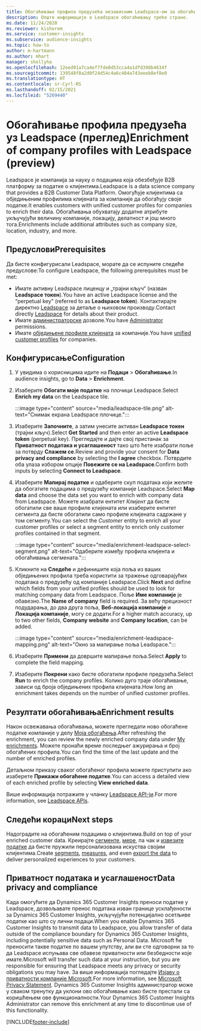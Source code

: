 ```yaml
---
title: Обогаћивање профила предузећа независним Leadspace-ом за обогаћивање
description: Опште информације о Leadspace обогаћивању треће стране.
ms.date: 11/24/2020
ms.reviewer: kishorem
ms.service: customer-insights
ms.subservice: audience-insights
ms.topic: how-to
author: m-hartmann
ms.author: mhart
manager: shellyha
ms.openlocfilehash: 12eed91a7ca4ef7fde0d53cca4a1dfd398b4634f
ms.sourcegitcommit: 139548f8a2d0f24d54c4a6c404a743eeeb8ef8e0
ms.translationtype: HT
ms.contentlocale: sr-Cyrl-RS
ms.lasthandoff: 02/15/2021
ms.locfileid: "5269440"
---
```

# <a name="enrichment-of-company-profiles-with-leadspace-preview"></a><span data-ttu-id="8055a-103">Обогаћивање профила предузећа уз Leadspace (преглед)</span><span class="sxs-lookup"><span data-stu-id="8055a-103">Enrichment of company profiles with Leadspace (preview)</span></span>

<span data-ttu-id="8055a-104">Leadspace је компанија за науку о подацима која обезбеђује B2B платформу за податке о клијентима.</span><span class="sxs-lookup"><span data-stu-id="8055a-104">Leadspace is a data science company that provides a B2B Customer Data Platform.</span></span> <span data-ttu-id="8055a-105">Омогућује клијентима са обједињеним профилима клијената за компаније да обогаћују своје податке.</span><span class="sxs-lookup"><span data-stu-id="8055a-105">It enables customers with unified customer profiles for companies to enrich their data.</span></span> <span data-ttu-id="8055a-106">Обогаћивања обухватају додатне атрибуте укључујући величину компаније, локацију, делатност и још много тога.</span><span class="sxs-lookup"><span data-stu-id="8055a-106">Enrichments include additional attributes such as company size, location, industry, and more.</span></span>

## <a name="prerequisites"></a><span data-ttu-id="8055a-107">Предуслови</span><span class="sxs-lookup"><span data-stu-id="8055a-107">Prerequisites</span></span>

<span data-ttu-id="8055a-108">Да бисте конфигурисали Leadspace, морате да се испуните следеће предуслове:</span><span class="sxs-lookup"><span data-stu-id="8055a-108">To configure Leadspace, the following prerequisites must be met:</span></span>

- <span data-ttu-id="8055a-109">Имате активну Leadspace лиценцу и „трајни кључ“ (назван **Leadspace токен**).</span><span class="sxs-lookup"><span data-stu-id="8055a-109">You have an active Leadspace license and the “perpetual key” (referred to as **Leadspace token**).</span></span> <span data-ttu-id="8055a-110">Контактирајте директно [Leadspace](https://www.leadspace.com/products/leadspace-on-demand/) за детаље о њиховом производу.</span><span class="sxs-lookup"><span data-stu-id="8055a-110">Contact directly [Leadspace](https://www.leadspace.com/products/leadspace-on-demand/) for details about their product.</span></span>
- <span data-ttu-id="8055a-111">Имате [администраторске](permissions.md#administrator) дозволе.</span><span class="sxs-lookup"><span data-stu-id="8055a-111">You have [Administrator](permissions.md#administrator) permissions.</span></span>
- <span data-ttu-id="8055a-112">Имате [обједињене профиле клијената](customer-profiles.md) за компаније.</span><span class="sxs-lookup"><span data-stu-id="8055a-112">You have [unified customer profiles](customer-profiles.md) for companies.</span></span>

## <a name="configuration"></a><span data-ttu-id="8055a-113">Конфигурисање</span><span class="sxs-lookup"><span data-stu-id="8055a-113">Configuration</span></span>

1. <span data-ttu-id="8055a-114">У увидима о корисницима идите на **Подаци** > **Обогаћивање**.</span><span class="sxs-lookup"><span data-stu-id="8055a-114">In audience insights, go to **Data** > **Enrichment**.</span></span>

1. <span data-ttu-id="8055a-115">Изаберите **Обогати моје податке** на плочици Leadspace.</span><span class="sxs-lookup"><span data-stu-id="8055a-115">Select **Enrich my data** on the Leadspace tile.</span></span>

   :::image type="content" source="media/leadspace-tile.png" alt-text="Снимак екрана Leadspace плочице.":::

1. <span data-ttu-id="8055a-117">Изаберите **Започните**, а затим унесите активан **Leadspace токен** (трајни кључ).</span><span class="sxs-lookup"><span data-stu-id="8055a-117">Select **Get Started** and then enter an active **Leadspace token** (perpetual key).</span></span> <span data-ttu-id="8055a-118">Прегледајте и дајте свој пристанак за **Приватност података и усаглашеност** тако што ћете изабрати поље за потврду **Слажем се**.</span><span class="sxs-lookup"><span data-stu-id="8055a-118">Review and provide your consent for **Data privacy and compliance** by selecting the **I agree** checkbox.</span></span> <span data-ttu-id="8055a-119">Потврдите оба улаза избором опције **Повежите се на Leadspace**.</span><span class="sxs-lookup"><span data-stu-id="8055a-119">Confirm both inputs by selecting **Connect to Leadspace**.</span></span>

1. <span data-ttu-id="8055a-120">Изаберите **Мапирај податке** и одаберите скуп података који желите да обогатите подацима о предузећу компаније Leadspace.</span><span class="sxs-lookup"><span data-stu-id="8055a-120">Select **Map data** and choose the data set you want to enrich with company data from Leadspace.</span></span> <span data-ttu-id="8055a-121">Можете изабрати ентитет *Клијент* да бисте обогатили све ваше профиле клијената или изаберите ентитет сегмента да бисте обогатили само профиле клијената садржане у том сегменту.</span><span class="sxs-lookup"><span data-stu-id="8055a-121">You can select the *Customer* entity to enrich all your customer profiles or select a segment entity to enrich only customer profiles contained in that segment.</span></span>

   :::image type="content" source="media/enrichment-leadspace-select-segment.png" alt-text="Одаберите између профила клијента и обогаћивања сегмената.":::

1. <span data-ttu-id="8055a-123">Кликните на **Следеће** и дефинишите која поља из ваших обједињених профила треба користити за тражење одговарајућих података о предузећу од компаније Leadspace.</span><span class="sxs-lookup"><span data-stu-id="8055a-123">Click **Next** and define which fields from your unified profiles should be used to look for matching company data from Leadspace.</span></span> <span data-ttu-id="8055a-124">Поље **Име компаније** је обавезно.</span><span class="sxs-lookup"><span data-stu-id="8055a-124">The **Name of company** field is required.</span></span> <span data-ttu-id="8055a-125">За већу прецизност подударања, до два друга поља, **Веб-локација компаније** и **Локација компаније**, могу се додати.</span><span class="sxs-lookup"><span data-stu-id="8055a-125">For a higher match accuracy, up to two other fields, **Company website** and **Company location**, can be added.</span></span>

   :::image type="content" source="media/enrichment-leadspace-mapping.png" alt-text="Окно за мапирање поља Leadspace.":::
   
1. <span data-ttu-id="8055a-127">Изаберите **Примени** да довршите мапирање поља.</span><span class="sxs-lookup"><span data-stu-id="8055a-127">Select **Apply** to complete the field mapping.</span></span>

1. <span data-ttu-id="8055a-128">Изаберите **Покрени** како бисте обогатили профиле предузећа.</span><span class="sxs-lookup"><span data-stu-id="8055a-128">Select **Run** to enrich the company profiles.</span></span> <span data-ttu-id="8055a-129">Колико дуго траје обогаћивање, зависи од броја обједињених профила клијената.</span><span class="sxs-lookup"><span data-stu-id="8055a-129">How long an enrichment takes depends on the number of unified customer profiles.</span></span>

## <a name="enrichment-results"></a><span data-ttu-id="8055a-130">Резултати обогаћивања</span><span class="sxs-lookup"><span data-stu-id="8055a-130">Enrichment results</span></span>

<span data-ttu-id="8055a-131">Након освежавања обогаћивања, можете прегледати ново обогаћене податке компаније у делу [Моја обогаћења](enrichment-hub.md).</span><span class="sxs-lookup"><span data-stu-id="8055a-131">After refreshing the enrichment, you can review the newly enriched company data under [My enrichments](enrichment-hub.md).</span></span> <span data-ttu-id="8055a-132">Можете пронаћи време последњег ажурирања и број обогаћених профила.</span><span class="sxs-lookup"><span data-stu-id="8055a-132">You can find the time of the last update and the number of enriched profiles.</span></span>

<span data-ttu-id="8055a-133">Детаљном приказу сваког обогаћеног профила можете приступити ако изаберете **Прикажи обогаћене податке**.</span><span class="sxs-lookup"><span data-stu-id="8055a-133">You can access a detailed view of each enriched profile by selecting **View enriched data**.</span></span>

<span data-ttu-id="8055a-134">Више информација потражите у чланку [Leadspace API-ји](https://support.leadspace.com/hc/en-us/sections/201997649-API).</span><span class="sxs-lookup"><span data-stu-id="8055a-134">For more information, see [Leadspace APIs](https://support.leadspace.com/hc/en-us/sections/201997649-API).</span></span>

## <a name="next-steps"></a><span data-ttu-id="8055a-135">Следећи кораци</span><span class="sxs-lookup"><span data-stu-id="8055a-135">Next steps</span></span>

<span data-ttu-id="8055a-136">Надоградите на обогаћеним подацима о клијентима.</span><span class="sxs-lookup"><span data-stu-id="8055a-136">Build on top of your enriched customer data.</span></span> <span data-ttu-id="8055a-137">Креирајте [сегменте](segments.md), [мере](measures.md), па чак и [извезите податке](export-destinations.md) да бисте пружили персонализована искуства својим клијентима.</span><span class="sxs-lookup"><span data-stu-id="8055a-137">Create [segments](segments.md), [measures](measures.md), and even [export the data](export-destinations.md) to deliver personalized experiences to your customers.</span></span>

## <a name="data-privacy-and-compliance"></a><span data-ttu-id="8055a-138">Приватност података и усаглашеност</span><span class="sxs-lookup"><span data-stu-id="8055a-138">Data privacy and compliance</span></span>

<span data-ttu-id="8055a-139">Када омогућите да Dynamics 365 Customer Insights преноси податке у Leadspace, дозвољавате пренос података изван границе усклађености за Dynamics 365 Customer Insights, укључујући потенцијално осетљиве податке као што су лични подаци.</span><span class="sxs-lookup"><span data-stu-id="8055a-139">When you enable Dynamics 365 Customer Insights to transmit data to Leadspace, you allow transfer of data outside of the compliance boundary for Dynamics 365 Customer Insights, including potentially sensitive data such as Personal Data.</span></span> <span data-ttu-id="8055a-140">Microsoft ће преносити такве податке по вашем упутству, али ви сте одговорни за то да Leadspace испуњава све обавезе приватности или безбедности које имате.</span><span class="sxs-lookup"><span data-stu-id="8055a-140">Microsoft will transfer such data at your instruction, but you are responsible for ensuring that Leadspace meets any privacy or security obligations you may have.</span></span> <span data-ttu-id="8055a-141">За више информација погледајте [Изјаву о приватности компаније Microsoft](https://go.microsoft.com/fwlink/?linkid=396732).</span><span class="sxs-lookup"><span data-stu-id="8055a-141">For more information, see [Microsoft Privacy Statement](https://go.microsoft.com/fwlink/?linkid=396732).</span></span>
<span data-ttu-id="8055a-142">Dynamics 365 Customer Insights администратор може у сваком тренутку да уклони ово обогаћивање како бисте престали са коришћењем ове функционалности.</span><span class="sxs-lookup"><span data-stu-id="8055a-142">Your Dynamics 365 Customer Insights Administrator can remove this enrichment at any time to discontinue use of this functionality.</span></span>


[!INCLUDE[footer-include](../includes/footer-banner.md)]
